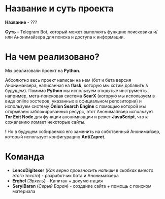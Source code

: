 # Название и суть проекта 
**Название** - ??? 

**Суть** - Telegram Bot, который может выполнять функцию поисковика и/или Анонимайзера для поиска и доступа к информации.

# На чем реализовано? 
Мы реализовали проект на **Python**. 

Абсолютно весь проект написан на нем (бот и бета версия Анонимайзера, написанная на **flask**, которую мы хотим добавить в будущем). Помимо **Python** мы используем открытые инструменты, например, мета-поисковая система **SearX** (которую мы используем в виде online хостеров, указанных в официальном репозитории) и используем систему **Onion Search Engine** с помощью которой мы открываем заблокированный ресурс, этот Анонимапйзер использует **Tor Exit Node** для функции анонимизации и режет **JavaScript**, что к сожалению ломает некоторые сайты. 

! Но в будущем собираемся его заменить на собственный Анонимайзер, который использует конфигурацию **AntiZapret**. 

# Команда 
- **LencoDigitexer** (*Как верно произносить напиши в скобках вместо этого текста*) - разработчик бота и Анонимайзера 
- **Erghel** (*Эрхель*) - Капитан + документация
- **SeryiBaran** (*Серый Баран*) - создание сайта + помощь с поиском материала 

